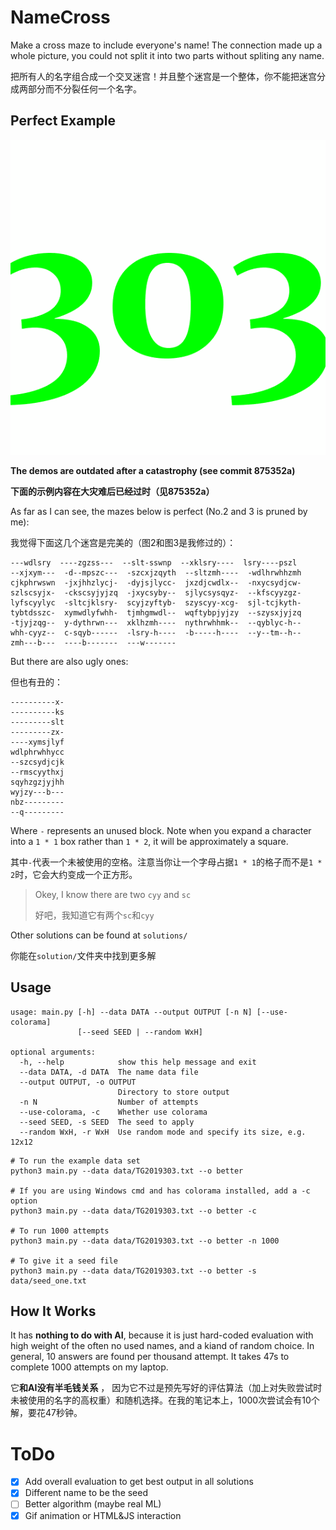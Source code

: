 # NameCross
Make a cross maze to include everyone's name! The connection made up a whole picture, you could not split it into two parts without spliting any name.

把所有人的名字组合成一个交叉迷宫！并且整个迷宫是一个整体，你不能把迷宫分成两部分而不分裂任何一个名字。

## Perfect Example

![Demo](https://github.com/AllanChain/NameCross/raw/master/demo.gif)

**The demos are outdated after a catastrophy (see commit 875352a)**

**下面的示例内容在大灾难后已经过时（见875352a）**

As far as I can see, the mazes below is perfect (No.2 and 3 is pruned by me):

我觉得下面这几个迷宫是完美的（图2和图3是我修过的）：

```
---wdlsry  ----zgzss---  --slt-sswnp  --xklsry----  lsry----pszl
--xjxym---  -d--mpszc---  -szcxjzqyth  --sltzmh----  -wdlhrwhhzmh
cjkphrwswn  -jxjhhzlycj-  -dyjsjlycc-  jxzdjcwdlx--  -nxycsydjcw-
szlscsyjx-  -ckscsyjyjzq  -jxycsyby--  sjlycsysqyz-  --kfscyyzgz-
lyfscyylyc  -sltcjklsry-  scyjzyftyb-  szyscyy-xcg-  sjl-tcjkyth-
tybtdsszc-  xymwdlyfwhh-  tjmhgmwdl--  wqftybpjyjzy  --szysxjyjzq
-tjyjzqg--  y-dythrwn---  xklhzmh----  nythrwhhmk--  --qyblyc-h--
whh-cyyz--  c-sqyb------  -lsry-h----  -b-----h----  --y--tm--h--
zmh---b---  ----b-------  ---w-------
```

But there are also ugly ones:

但也有丑的：

```
----------x-
----------ks
---------slt
---------zx-
----xymsjlyf
wdlphrwhhycc
--szcsydjcjk
--rmscyythxj
sqyhzgzjyjhh
wyjzy---b---
nbz---------
--q---------
```

Where `-` represents an unused block. Note when you expand a character into a `1 * 1` box rather than `1 * 2`, it will be approximately a square.

其中`-`代表一个未被使用的空格。注意当你让一个字母占据`1 * 1`的格子而不是`1 * 2`时，它会大约变成一个正方形。

> Okey, I know there are two `cyy` and `sc`
> 
> 好吧，我知道它有两个`sc`和`cyy`

Other solutions can be found at `solutions/`

你能在`solution/`文件夹中找到更多解

## Usage

```
usage: main.py [-h] --data DATA --output OUTPUT [-n N] [--use-colorama]
               [--seed SEED | --random WxH]

optional arguments:
  -h, --help            show this help message and exit
  --data DATA, -d DATA  The name data file
  --output OUTPUT, -o OUTPUT
                        Directory to store output
  -n N                  Number of attempts
  --use-colorama, -c    Whether use colorama
  --seed SEED, -s SEED  The seed to apply
  --random WxH, -r WxH  Use random mode and specify its size, e.g. 12x12
```

```shell
# To run the example data set
python3 main.py --data data/TG2019303.txt --o better

# If you are using Windows cmd and has colorama installed, add a -c option
python3 main.py --data data/TG2019303.txt --o better -c

# To run 1000 attempts
python3 main.py --data data/TG2019303.txt --o better -n 1000

# To give it a seed file
python3 main.py --data data/TG2019303.txt --o better -s data/seed_one.txt
```
## How It Works

It has **nothing to do with AI**, because it is just hard-coded evaluation with high weight of the often no used names, and a kiand of random choice. In general, 10 answers are found per thousand attempt. It takes 47s to complete 1000 attempts on my laptop.

它**和AI没有半毛钱关系** ， 因为它不过是预先写好的评估算法（加上对失败尝试时未被使用的名字的高权重）和随机选择。在我的笔记本上，1000次尝试会有10个解，要花47秒钟。

# ToDo

- [X] Add overall evaluation to get best output in all solutions
- [X] Different name to be the seed
- [ ] Better algorithm (maybe real ML)
- [X] Gif animation or HTML&JS interaction
